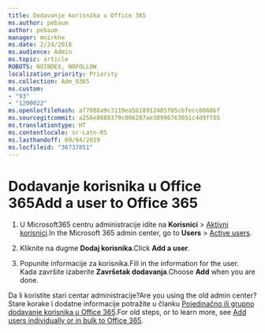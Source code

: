 ```yaml
---
title: Dodavanje korisnika u Office 365
ms.author: pebaum
author: pebaum
manager: mnirkhe
ms.date: 2/24/2018
ms.audience: Admin
ms.topic: article
ROBOTS: NOINDEX, NOFOLLOW
localization_priority: Priority
ms.collection: Adm_O365
ms.custom:
- "93"
- "1200022"
ms.openlocfilehash: af7088a9c3110ea5b18912485f05cbfecc8068bf
ms.sourcegitcommit: a256e8680379c006287ae30996763051c4d9ff85
ms.translationtype: HT
ms.contentlocale: sr-Latn-RS
ms.lasthandoff: 09/04/2019
ms.locfileid: "36737851"
---
```

# <a name="add-a-user-to-office-365"></a><span data-ttu-id="9e2d3-102">Dodavanje korisnika u Office 365</span><span class="sxs-lookup"><span data-stu-id="9e2d3-102">Add a user to Office 365</span></span>

1. <span data-ttu-id="9e2d3-103">U Microsoft365 centru administracije idite na **Korisnici** >  [Aktivni korisnici](https://admin.microsoft.com/Adminportal/Home?source=applauncher#/users).</span><span class="sxs-lookup"><span data-stu-id="9e2d3-103">In the Microsoft 365 admin center, go to **Users** >  [Active users](https://admin.microsoft.com/Adminportal/Home?source=applauncher#/users).</span></span>

2. <span data-ttu-id="9e2d3-104">Kliknite na dugme **Dodaj korisnika**.</span><span class="sxs-lookup"><span data-stu-id="9e2d3-104">Click **Add a user**.</span></span>

3. <span data-ttu-id="9e2d3-105">Popunite informacije za korisnika.</span><span class="sxs-lookup"><span data-stu-id="9e2d3-105">Fill in the information for the user.</span></span> <span data-ttu-id="9e2d3-106">Kada završite izaberite **Završetak dodavanja**.</span><span class="sxs-lookup"><span data-stu-id="9e2d3-106">Choose **Add** when you are done.</span></span>

<span data-ttu-id="9e2d3-107">Da li koristite stari centar administracije?</span><span class="sxs-lookup"><span data-stu-id="9e2d3-107">Are you using the old admin center?</span></span> <span data-ttu-id="9e2d3-108">Stare korake i dodatne informacije potražite u članku [Pojedinačno ili grupno dodavanje korisnika u Office 365](https://docs.microsoft.com/office365/admin/add-users/add-users).</span><span class="sxs-lookup"><span data-stu-id="9e2d3-108">For old steps, or to learn more, see [ Add users individually or in bulk to Office 365](https://docs.microsoft.com/office365/admin/add-users/add-users).</span></span>
  